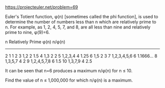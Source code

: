 https://projecteuler.net/problem=69

Euler's Totient function, φ(n) [sometimes called the phi function], is used to
determine the number of numbers less than n which are relatively prime to n. For
example, as 1, 2, 4, 5, 7, and 8, are all less than nine and relatively prime to
nine, φ(9)=6.

  n   Relatively Prime   φ(n)   n/φ(n)
 --- ------------------ ------ --------
  2   1                  1      2
  3   1,2                2      1.5
  4   1,3                2      2
  5   1,2,3,4            4      1.25
  6   1,5                2      3
  7   1,2,3,4,5,6        6      1.1666...
  8   1,3,5,7            4      2
  9   1,2,4,5,7,8        6      1.5
 10   1,3,7,9            4      2.5

It can be seen that n=6 produces a maximum n/φ(n) for n ≤ 10.

Find the value of n ≤ 1,000,000 for which n/φ(n) is a maximum.
